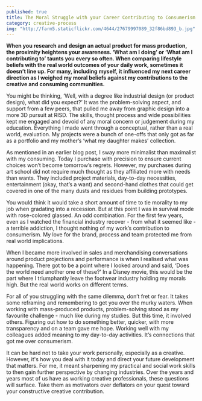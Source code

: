 ```yaml
---
published: true
title: The Moral Struggle with your Career Contributing to Consumerism
category: creative-process
img: "http://farm5.staticflickr.com/4644/27679997089_32f86bd893_b.jpg"
---
```

**When you research and design an actual product for mass production, the proximity heightens your awareness. ‘What am I doing’ or ‘What am I contributing to’ taunts you every so often. When comparing lifestyle beliefs with the real world outcomes of your daily work, sometimes it doesn’t line up. For many, including myself, it influenced my next career direction as I weighed my moral beliefs against my contributions to the creative and consuming communities.** 

You might be thinking, ‘Well, with a degree like industrial design (or product design), what did you expect?’ It was the problem-solving aspect, and support from a few peers, that pulled me away from graphic design into a more 3D pursuit at RISD. The skills, thought process and wide possibilities kept me engaged and devoid of any moral concern or judgement during my education. Everything I made went through a conceptual, rather than a real world, evaluation. My projects were a bunch of one-offs that only got as far as a portfolio and my mother’s ‘what my daughter makes’ collection. 

As mentioned in an earlier blog post, I sway more minimalist than maximalist with my consuming. Today I purchase with precision to ensure current choices won’t become tomorrow’s regrets. However, my purchases during art school did not require much thought as they affiliated more with needs than wants. They included project materials, day-to-day necessities, entertainment (okay, that’s a want) and second-hand clothes that could get covered in one of the many dusts and residues from building prototypes. 

You would think it would take a short amount of time to tie morality to my job when gradating into a recession. But at this point I was in survival mode with rose-colored glassed. An odd combination. For the first few years, even as I watched the financial industry recover - from what it seemed like - a terrible addiction, I thought nothing of my work’s contribution to consumerism. My love for the brand, process and team protected me from real world implications. 

When I became more involved in sales and merchandising conversations around product projections and performance is when I realised what was happening. There got to be a point where I looked around and said, ‘Does the world need another one of these?’ In a Disney movie, this would be the part where I triumphantly leave the footwear industry holding my morals high. But the real world works on different terms. 

For all of you struggling with the same dilemma, don’t fret or fear. It takes some reframing and remembering to get you over the murky waters. When working with mass-produced products, problem-solving stood as my favourite challenge -  much like during my studies. But this time, it involved others. Figuring out how to do something better, quicker, with more transparency and on a team gave me hope. Working well with my colleagues added meaning to my day-to-day activities. It’s connections that got me over consumerism.

It can be hard not to take your work personally, especially as a creative. However, it's how you deal with it today and direct your future development that matters. For me, it meant sharpening my practical and social work skills to then gain further perspective by changing industries. Over the years and years most of us have as working creative professionals, these questions will surface. Take them as motivators over deflators on your quest toward your constructive creative contribution.
